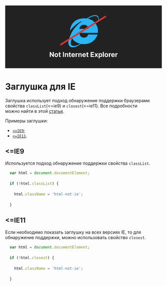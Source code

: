 ![not-ie](preview.jpg)

# Заглушка для IE
Заглушка использует подход обнаружение поддержки браузерами свойства `classList`(<=ie9) и `closest`(<=ie11).
Все подробности можно найти в этой [статье](https://developer.mozilla.org/en-US/docs/Archive/Using_Web_Standards_in_your_Web_Pages/Developing_cross-browser_and_cross-platform_pages).


Примеры заглушки:
* [`<=IE9`](https://doshirakfood.github.io/not-ie/classList.html);
* [`<=IE11`](https://doshirakfood.github.io/not-ie/closest.html).


## <=IE9
Используется подход обнаружение поддержки свойства `classList`.

```js
  var html = document.documentElement; 

  if (!html.classList) {

    html.className = 'html-not-ie';
  
  }
```


## <=IE11
Если необходимо показать заглушку на всех версиях IE, то для обнаружение поддержки, можно использовать свойство `сlosest`.

```js
  var html = document.documentElement; 

  if (!html.closest) {

    html.className = 'html-not-ie';
  
  }
```